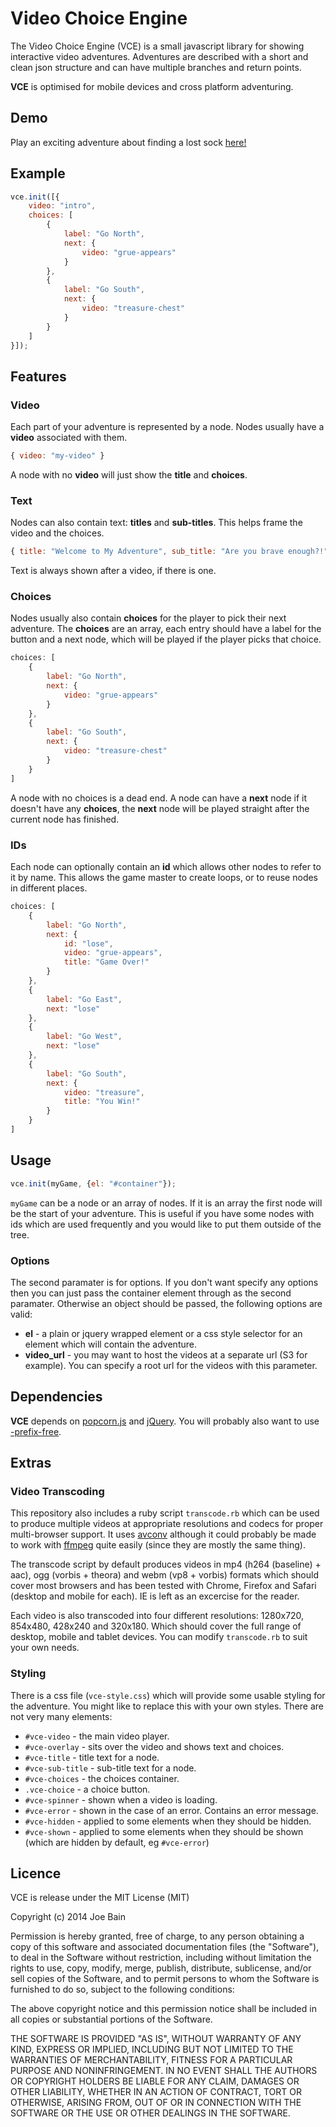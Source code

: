 # Video Choice Engine

The Video Choice Engine (VCE) is a small javascript library for showing interactive video adventures. Adventures are described with a short and clean json structure and can have multiple branches and return points.

**VCE** is optimised for mobile devices and cross platform adventuring.

## Demo

Play an exciting adventure about finding a lost sock [here!](http://joeba.in/sock)

## Example

```javascript
vce.init([{
    video: "intro",
    choices: [
        {
            label: "Go North",
            next: {
                video: "grue-appears"
            }
        },
        {
            label: "Go South",
            next: {
                video: "treasure-chest"
            }
        }
    ]
}]);
```

## Features

### Video

Each part of your adventure is represented by a node. Nodes usually have a **video** associated with them.

```javascript
{ video: "my-video" }
```

A node with no **video** will just show the **title** and **choices**.

### Text

Nodes can also contain text: **titles** and **sub-titles**. This helps frame the video and the choices.

```javascript
{ title: "Welcome to My Adventure", sub_title: "Are you brave enough?!" }
```

Text is always shown after a video, if there is one.

### Choices

Nodes usually also contain **choices** for the player to pick their next adventure. The **choices** are an array, each entry should have a label for the button and a next node, which will be played if the player picks that choice.

```javascript
choices: [
    {
        label: "Go North",
        next: {
            video: "grue-appears"
        }
    },
    {
        label: "Go South",
        next: {
            video: "treasure-chest"
        }
    }
]
```

A node with no choices is a dead end. A node can have a **next** node if it doesn't have any **choices**, the **next** node will be played straight after the current node has finished.

### IDs

Each node can optionally contain an **id** which allows other nodes to refer to it by name. This allows the game master to create loops, or to reuse nodes in different places.

```javascript
choices: [
    {
        label: "Go North",
        next: {
            id: "lose",
            video: "grue-appears",
            title: "Game Over!"
        }
    },
    {
        label: "Go East",
        next: "lose"
    },
    {
        label: "Go West",
        next: "lose"
    },
    {
        label: "Go South",
        next: {
            video: "treasure",
            title: "You Win!"
        }
    }
]
```

## Usage

```javascript
vce.init(myGame, {el: "#container"});
```

`myGame` can be a node or an array of nodes. If it is an array the first node will be the start of your adventure. This is useful if you have some nodes with ids which are used frequently and you would like to put them outside of the tree.

### Options

The second paramater is for options. If you don't want specify any options then you can just pass the container element through as the second paramater. Otherwise an object should be passed, the following options are valid:

 * **el** - a plain or jquery wrapped element or a css style selector for an element which will contain the adventure.
 * **video_url** - you may want to host the videos at a separate url (S3 for example). You can specify a root url for the videos with this parameter.

## Dependencies

**VCE** depends on [popcorn.js](http://popcornjs.org/) and [jQuery](http://jquery.com/). You will probably also want to use [-prefix-free](http://leaverou.github.io/prefixfree/).

## Extras

### Video Transcoding

This repository also includes a ruby script `transcode.rb` which can be used to produce multiple videos at appropriate resolutions and codecs for proper multi-browser support. It uses [avconv](https://libav.org/avconv.html) although it could probably be made to work with [ffmpeg](https://www.ffmpeg.org/) quite easily (since they are mostly the same thing).

The transcode script by default produces videos in mp4 (h264 (baseline) + aac), ogg (vorbis + theora) and webm (vp8 + vorbis) formats which should cover most browsers and has been tested with Chrome, Firefox and Safari (desktop and mobile for each). IE is left as an excercise for the reader.

Each video is also transcoded into four different resolutions: 1280x720, 854x480, 428x240 and 320x180. Which should cover the full range of desktop, mobile and tablet devices. You can modify `transcode.rb` to suit your own needs.

### Styling

There is a css file (`vce-style.css`) which will provide some usable styling for the adventure. You might like to replace this with your own styles. There are not very many elements:

 * `#vce-video` - the main video player.
 * `#vce-overlay` - sits over the video and shows text and choices.
 * `#vce-title` - title text for a node.
 * `#vce-sub-title` - sub-title text for a node.
 * `#vce-choices` - the choices container.
 * `.vce-choice` - a choice button.
 * `#vce-spinner` - shown when a video is loading.
 * `#vce-error` - shown in the case of an error. Contains an error message.
 * `#vce-hidden` - applied to some elements when they should be hidden.
 * `#vce-shown` - applied to some elements when they should be shown (which are hidden by default, eg `#vce-error`)

## Licence

VCE is release under the MIT License (MIT)

Copyright (c) 2014 Joe Bain 

Permission is hereby granted, free of charge, to any person obtaining a copy
of this software and associated documentation files (the "Software"), to deal
in the Software without restriction, including without limitation the rights
to use, copy, modify, merge, publish, distribute, sublicense, and/or sell
copies of the Software, and to permit persons to whom the Software is
furnished to do so, subject to the following conditions:

The above copyright notice and this permission notice shall be included in
all copies or substantial portions of the Software.

THE SOFTWARE IS PROVIDED "AS IS", WITHOUT WARRANTY OF ANY KIND, EXPRESS OR
IMPLIED, INCLUDING BUT NOT LIMITED TO THE WARRANTIES OF MERCHANTABILITY,
FITNESS FOR A PARTICULAR PURPOSE AND NONINFRINGEMENT. IN NO EVENT SHALL THE
AUTHORS OR COPYRIGHT HOLDERS BE LIABLE FOR ANY CLAIM, DAMAGES OR OTHER
LIABILITY, WHETHER IN AN ACTION OF CONTRACT, TORT OR OTHERWISE, ARISING FROM,
OUT OF OR IN CONNECTION WITH THE SOFTWARE OR THE USE OR OTHER DEALINGS IN
THE SOFTWARE.
